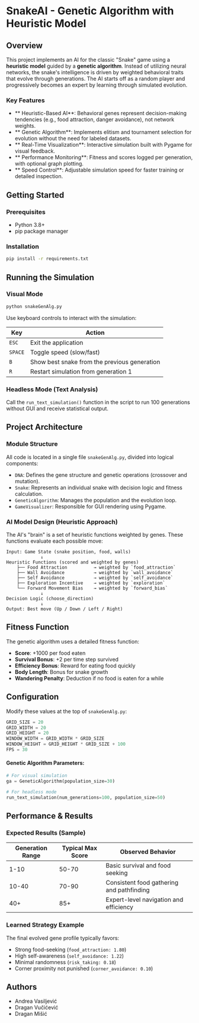 # SnakeAI - Genetic Algorithm with Heuristic Model

## Overview

This project implements an AI for the classic "Snake" game using a **heuristic model** guided by a **genetic algorithm**. Instead of utilizing neural networks, the snake's intelligence is driven by weighted behavioral traits that evolve through generations. The AI starts off as a random player and progressively becomes an expert by learning through simulated evolution.

### Key Features

- ** Heuristic-Based AI**: Behavioral genes represent decision-making tendencies (e.g., food attraction, danger avoidance), not network weights.
- ** Genetic Algorithm**: Implements elitism and tournament selection for evolution without the need for labeled datasets.
- ** Real-Time Visualization**: Interactive simulation built with Pygame for visual feedback.
- ** Performance Monitoring**: Fitness and scores logged per generation, with optional graph plotting.
- ** Speed Control**: Adjustable simulation speed for faster training or detailed inspection.

##  Getting Started

### Prerequisites
- Python 3.8+
- pip package manager

### Installation
```bash
pip install -r requirements.txt
```

##  Running the Simulation

### Visual Mode
```bash
python snakeGenAlg.py
```
Use keyboard controls to interact with the simulation:

| Key     | Action                                         |
|---------|------------------------------------------------|
| `ESC`   | Exit the application                           |
| `SPACE` | Toggle speed (slow/fast)                       |
| `B`     | Show best snake from the previous generation   |
| `R`     | Restart simulation from generation 1           |

### Headless Mode (Text Analysis)
Call the `run_text_simulation()` function in the script to run 100 generations without GUI and receive statistical output.

##  Project Architecture

### Module Structure
All code is located in a single file `snakeGenAlg.py`, divided into logical components:

- `DNA`: Defines the gene structure and genetic operations (crossover and mutation).
- `Snake`: Represents an individual snake with decision logic and fitness calculation.
- `GeneticAlgorithm`: Manages the population and the evolution loop.
- `GameVisualizer`: Responsible for GUI rendering using Pygame.

### AI Model Design (Heuristic Approach)

The AI's "brain" is a set of heuristic functions weighted by genes. These functions evaluate each possible move:

```
Input: Game State (snake position, food, walls)
             ↓
Heuristic Functions (scored and weighted by genes)
    ├── Food Attraction          → weighted by `food_attraction`
    ├── Wall Avoidance           → weighted by `wall_avoidance`
    ├── Self Avoidance           → weighted by `self_avoidance`
    ├── Exploration Incentive    → weighted by `exploration`
    └── Forward Movement Bias    → weighted by `forward_bias`
             ↓
Decision Logic (choose_direction)
             ↓
Output: Best move (Up / Down / Left / Right)
```

##  Fitness Function

The genetic algorithm uses a detailed fitness function:

- **Score**: +1000 per food eaten
- **Survival Bonus**: +2 per time step survived
- **Efficiency Bonus**: Reward for eating food quickly
- **Body Length**: Bonus for snake growth
- **Wandering Penalty**: Deduction if no food is eaten for a while

## Configuration

Modify these values at the top of `snakeGenAlg.py`:
```python
GRID_SIZE = 20
GRID_WIDTH = 20
GRID_HEIGHT = 20
WINDOW_WIDTH = GRID_WIDTH * GRID_SIZE
WINDOW_HEIGHT = GRID_HEIGHT * GRID_SIZE + 100
FPS = 30
```

#### Genetic Algorithm Parameters:
```python
# For visual simulation
ga = GeneticAlgorithm(population_size=30)

# For headless mode
run_text_simulation(num_generations=100, population_size=50)
```

## Performance & Results

### Expected Results (Sample)
| Generation Range | Typical Max Score | Observed Behavior                              |
|------------------|-------------------|------------------------------------------------|
| 1-10             | 50-70             | Basic survival and food seeking                |
| 10-40            | 70-90             | Consistent food gathering and pathfinding      |
| 40+              | 85+               | Expert-level navigation and efficiency         |

### Learned Strategy Example
The final evolved gene profile typically favors:
- Strong food-seeking (`food_attraction: 1.80`)
- High self-awareness (`self_avoidance: 1.22`)
- Minimal randomness (`risk_taking: 0.18`)
- Corner proximity not punished (`corner_avoidance: 0.10`)

## Authors
- Andrea Vasiljević
- Dragan Vučićević  
- Dragan Mišić

